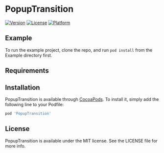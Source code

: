 # PopupTransition

[![Version](https://img.shields.io/cocoapods/v/PopupTransition.svg?style=flat)](https://cocoapods.org/pods/PopupTransition)
[![License](https://img.shields.io/cocoapods/l/PopupTransition.svg?style=flat)](https://cocoapods.org/pods/PopupTransition)
[![Platform](https://img.shields.io/cocoapods/p/PopupTransition.svg?style=flat)](https://cocoapods.org/pods/PopupTransition)

## Example

To run the example project, clone the repo, and run `pod install` from the Example directory first.

## Requirements

## Installation

PopupTransition is available through [CocoaPods](https://cocoapods.org). To install
it, simply add the following line to your Podfile:

```ruby
pod 'PopupTransition'
```

## License

PopupTransition is available under the MIT license. See the LICENSE file for more info.
